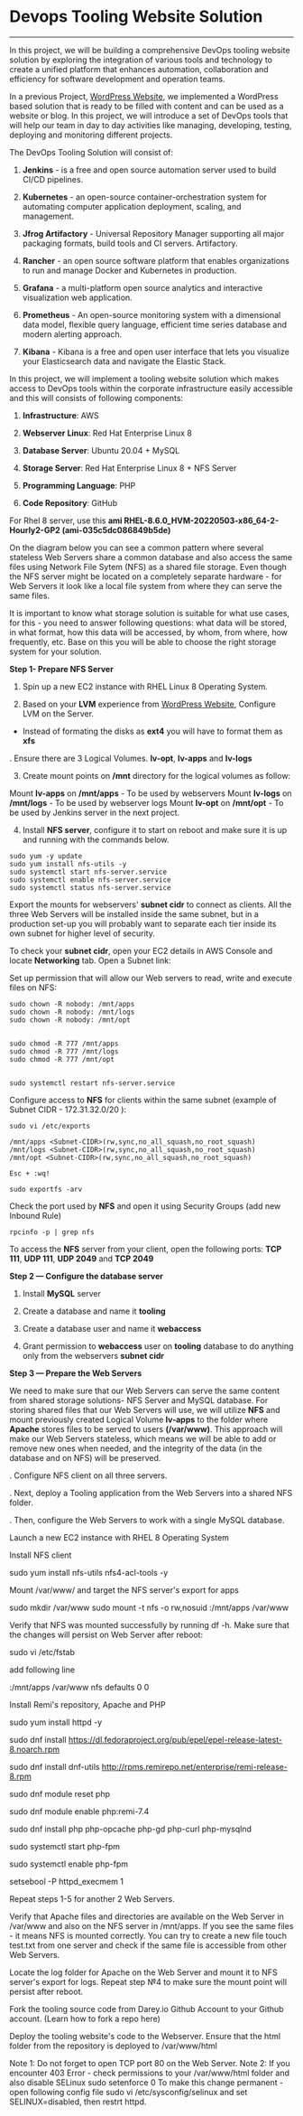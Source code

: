 # Devops Tooling Website Solution
---
In this project, we will be building a comprehensive DevOps tooling website solution by exploring the integration of various tools and technology to create a unified platform that enhances automation, 
collaboration and efficiency for software development and operation teams.

In a previous Project, [WordPress Website](https://github.com/Saidat23/devops.pbl/blob/main/WordPress%20Website%20with%20LVM%20Storage%20Management.md), we implemented a WordPress based solution that is ready to be filled with content and can be used as a website or blog. In this project, we will introduce a set of DevOps tools that will help our team in day to day activities like managing, developing, testing, deploying and monitoring different projects.

The DevOps Tooling Solution will consist of:


1. **Jenkins** - is a free and open source automation server used to build CI/CD pipelines.

2. **Kubernetes** - an open-source container-orchestration system for automating computer application deployment, scaling, and management.

3. **Jfrog Artifactory** - Universal Repository Manager supporting all major packaging formats, build tools and CI servers. Artifactory.

4. **Rancher** - an open source software platform that enables organizations to run and manage Docker and Kubernetes in production.

5. **Grafana** - a multi-platform open source analytics and interactive visualization web application.

6. **Prometheus** - An open-source monitoring system with a dimensional data model, flexible query language, efficient time series database and modern alerting approach.

7. **Kibana** - Kibana is a free and open user interface that lets you visualize your Elasticsearch data and navigate the Elastic Stack.


In this project, we will implement a tooling website solution which makes access to DevOps tools within the corporate infrastructure easily accessible and this will consists of following components:

1. **Infrastructure**: AWS

2. **Webserver Linux**: Red Hat Enterprise Linux 8

3. **Database Server**: Ubuntu  20.04 + MySQL

4. **Storage Server**: Red Hat Enterprise Linux 8 + NFS Server

5. **Programming Language**: PHP

6. **Code Repository**: GitHub


For Rhel 8 server, use this **ami RHEL-8.6.0_HVM-20220503-x86_64-2-Hourly2-GP2 (ami-035c5dc086849b5de)**


On the diagram below you can see a common pattern where several stateless Web Servers share a common database and also access the same files using Network File Sytem (NFS) as a shared file storage. Even though the NFS server might be located on a completely separate hardware - for Web Servers it look like a local file system from where they can serve the same files.


It is important to know what storage solution is suitable for what use cases, for this - you need to answer following questions: what data will be stored, in what format, how this data will be accessed, by whom, from where, how frequently, etc. Base on this you will be able to choose the right storage system for your solution.



**Step 1- Prepare NFS Server**


1. Spin up a new EC2 instance with RHEL Linux 8 Operating System.


2. Based on your **LVM** experience from  [WordPress Website](https://github.com/Saidat23/devops.pbl/blob/main/WordPress%20Website%20with%20LVM%20Storage%20Management.md), Configure LVM on the Server.

* Instead of formating the disks as **ext4** you will have to format them as **xfs**

. Ensure there are 3 Logical Volumes. **lv-opt**, **lv-apps** and **lv-logs**

3. Create mount points on **/mnt** directory for the logical volumes as follow:

Mount **lv-apps** on **/mnt/apps**  - To be used by webservers
Mount **lv-logs** on  **/mnt/logs** - To be used by webserver logs
Mount **lv-opt**  on  **/mnt/opt**  - To be used by Jenkins server in the next project.



4. Install **NFS server**, configure it to start on reboot and make sure it is up and running with the commands below.

```
sudo yum -y update
sudo yum install nfs-utils -y
sudo systemctl start nfs-server.service
sudo systemctl enable nfs-server.service
sudo systemctl status nfs-server.service
```


Export the mounts for webservers' **subnet cidr** to connect as clients. All the three Web Servers will be installed  inside the same subnet, but in a production set-up you will probably want to separate each tier inside its own subnet for higher level of security.

To check your **subnet cidr**, open your EC2 details in AWS Console and locate **Networking** tab. Open a Subnet link:


 Set up permission that will allow our Web servers to read, write and execute files on NFS:
 
```
sudo chown -R nobody: /mnt/apps
sudo chown -R nobody: /mnt/logs
sudo chown -R nobody: /mnt/opt


sudo chmod -R 777 /mnt/apps
sudo chmod -R 777 /mnt/logs
sudo chmod -R 777 /mnt/opt


sudo systemctl restart nfs-server.service
```


Configure access to **NFS** for clients within the same subnet (example of Subnet CIDR - 172.31.32.0/20 ):

```
sudo vi /etc/exports

/mnt/apps <Subnet-CIDR>(rw,sync,no_all_squash,no_root_squash)
/mnt/logs <Subnet-CIDR>(rw,sync,no_all_squash,no_root_squash)
/mnt/opt <Subnet-CIDR>(rw,sync,no_all_squash,no_root_squash)

Esc + :wq!

sudo exportfs -arv
```

Check the port used by **NFS** and open it using Security Groups (add new Inbound Rule)

```rpcinfo -p | grep nfs```

To access the **NFS** server from your client, open the following ports: **TCP 111**, **UDP 111**, **UDP 2049** and **TCP 2049**

**Step 2 — Configure the database server**

1. Install **MySQL** server
  
2. Create a database and name it **tooling**

3. Create a database user and name it **webaccess**

4. Grant permission to **webaccess** user on **tooling** database to do anything only from the webservers **subnet cidr**

**Step 3 — Prepare the Web Servers**

We need to make sure that our Web Servers can serve the same content from shared storage solutions- NFS Server and MySQL database. For storing shared files that our Web Servers will use, we will utilize **NFS** and mount previously created Logical Volume **lv-apps** to the folder where **Apache** stores files to be served to users **(/var/www)**.
This approach will make our Web Servers stateless, which means we will be able to add or remove new ones when needed, and the integrity of the data (in the database and on NFS) will be preserved.

. Configure NFS client on all three servers.

. Next, deploy a Tooling application from the Web Servers into a shared NFS folder.

. Then, configure the Web Servers to work with a single MySQL database.



Launch a new EC2 instance with RHEL 8 Operating System


Install NFS client



sudo yum install nfs-utils nfs4-acl-tools -y



Mount /var/www/ and target the NFS server's export for apps


sudo mkdir /var/www
sudo mount -t nfs -o rw,nosuid <NFS-Server-Private-IP-Address>:/mnt/apps /var/www



Verify that NFS was mounted successfully by running df -h. Make sure that the changes will persist on Web Server after reboot:


sudo vi /etc/fstab


add following line

<NFS-Server-Private-IP-Address>:/mnt/apps /var/www nfs defaults 0 0



Install Remi's repository, Apache and PHP


sudo yum install httpd -y

sudo dnf install https://dl.fedoraproject.org/pub/epel/epel-release-latest-8.noarch.rpm

sudo dnf install dnf-utils http://rpms.remirepo.net/enterprise/remi-release-8.rpm

sudo dnf module reset php

sudo dnf module enable php:remi-7.4

sudo dnf install php php-opcache php-gd php-curl php-mysqlnd

sudo systemctl start php-fpm

sudo systemctl enable php-fpm

setsebool -P httpd_execmem 1



Repeat steps 1-5 for another 2 Web Servers.


Verify that Apache files and directories are available on the Web Server in /var/www and also on the NFS server in /mnt/apps. If you see the same files - it means NFS is mounted correctly. You can try to create a new file touch test.txt from one server and check if the same file is accessible from other Web Servers.


Locate the log folder for Apache on the Web Server and mount it to NFS server's export for logs. Repeat step №4 to make sure the mount point will persist after reboot.


Fork the tooling source code from Darey.io Github Account to your Github account. (Learn how to fork a repo here)


Deploy the tooling website's code to the Webserver. Ensure that the html folder from the repository is deployed to /var/www/html


Note 1: Do not forget to open TCP port 80 on the Web Server.
Note 2: If you encounter 403 Error - check permissions to your /var/www/html folder and also disable SELinux sudo setenforce 0
To make this change permanent - open following config file sudo vi /etc/sysconfig/selinux and set SELINUX=disabled, then restrt httpd.













